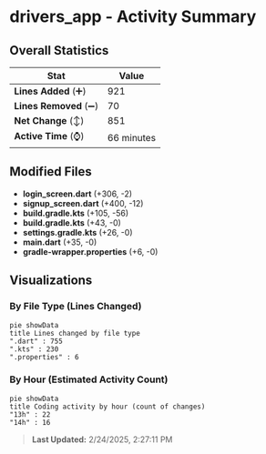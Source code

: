 # drivers_app - Activity Summary 

## Overall Statistics

| Stat                   | Value                                                             |
| ---------------------- | ----------------------------------------------------------------- |
| **Lines Added** (➕)   | 921                                          |
| **Lines Removed** (➖) | 70                                        |
| **Net Change** (↕)    | 851                |
| **Active Time** (⌚)   | 66 minutes |


## Modified Files
- **login_screen.dart** (+306, -2)
- **signup_screen.dart** (+400, -12)
- **build.gradle.kts** (+105, -56)
- **build.gradle.kts** (+43, -0)
- **settings.gradle.kts** (+26, -0)
- **main.dart** (+35, -0)
- **gradle-wrapper.properties** (+6, -0)

## Visualizations

### By File Type (Lines Changed)

```mermaid
pie showData
title Lines changed by file type
".dart" : 755
".kts" : 230
".properties" : 6
```

### By Hour (Estimated Activity Count)

```mermaid
pie showData
title Coding activity by hour (count of changes)
"13h" : 22
"14h" : 16
```


> **Last Updated:** 2/24/2025, 2:27:11 PM